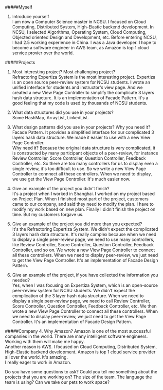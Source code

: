
#####Myself
1. Introduce yourself  
I am now a Computer Science master in NCSU. I focused on Cloud Computing, Distributed System, High-Elastic backend development. In NCSU, I selected Algorithms, Operating System, Cloud Computing, Objected oriented Design and Development, etc. Before entering NCSU, I had 2.5 working experience in China. I was a Java developer. I hope to become a software engineer in AWS team, as Amazon is top 1 cloud service provier over the world.  

#####Projects
1. Most interesting project? Most challenging project?  
Refractoring Expertiza System is the most interesting project. Expertiza is an open source peer-review system for NCSU students. I wrote an unified interface for students and instructor's view page. And we created a new View Page Controller to simplify the complicate 3 layers hash data structure. It is an implementation of Facade Pattern. It's a good feeling that my code is used by thousands of NCSU students.  

2. What data structures did you use in your projects?  
Some HashMap, ArrayList, LinkedList.  

3. What design patterns did you use in your projects? Why you need it?  
Facade Pattern. It provides a simplified interface for our complicated 3 layers hash data structure. We made it easier to use with a new View Page Controller.  
Why need it? Because the original data structure is very complicated, it is constructed by many participant objects of a peer-review, for instance Review Controller, Score Controller, Question Controller, Feedback Controller, etc. So there are too many controllers for us to display even a single review, it's too difficult to use. So we write a new View Page Controller to connnect all these controllers. When we need to display, we use get the View Page Controller. It's much easier now.  

4. Give an example of the project you didn't finish?  
It's a project when I worked in Shanghai. I worked on my project based on Project Plan. When I finished most part of the project, customers came to our company, and said they need to modify the plan. I have to modify my work based on new plan. Finally I didn't finish the project on time. But my customers forgave us. 

5. Give an example of the project you did more than you expected?  
It's the Refractoring Expertiza System. We didn't expect the complicated 3 layers hash data structure. It's really complex because when we need to display a single peer-review page, we need to use many controllers, like Review Controller, Score Controller, Question Controller, Feedback Controller, and so on. We wrote a new View Page Controller to connect all these controllers. When we need to display peer-review, we just need to get the View Page Controller. It's an implementation of Facade Design Pattern.  

6. Give an example of the project, if you have collected the information you needed?  
Yes, when I was focusing on Expertiza System, which is an open-source peer-review system for NCSU students. We didn't expect the complication of the 3 layer hash data structure. When we need to display a single peer-review page, we need to call Review Controller, Score Controller, Question Controller, Feedback Controller, etc. We then wrote a new View Page Controller to connect all these controllers. When we need to display peer-review, we just need to get the View Page Controller. It's an implementation of Facade Design Pattern.


#####Company
4. Why Amazon?
Amazon is one of the most successful companies in the world. There are many intelligent software engineers. Working with them will make me happy.  
Another reason is AWS. I focused on Cloud Computing, Distributed System, High-Elastic backend development. Amazon is top 1 cloud service provider all over the world. It's amazing.  
I really eager to work in Amazon.  


Do you have some questions to ask?
Could you tell me something about the projects that you are working on? The size of the team. The language the team is using?
Can we take our pets to work space?


